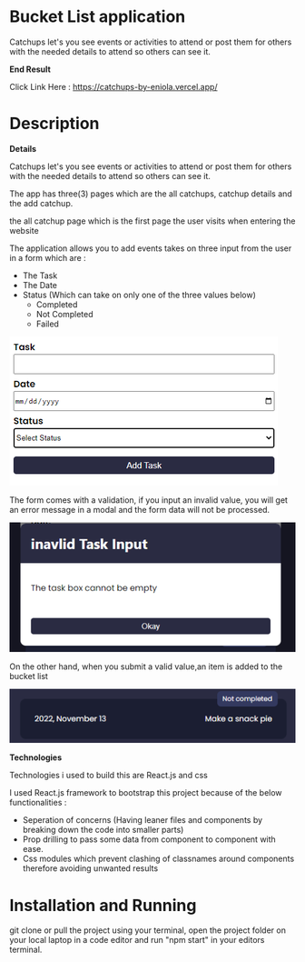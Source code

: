# Bucket List application

Catchups let's you see events or activities to attend or post them for others with the needed details to attend so others can see it.

**End Result**

Click Link Here : https://catchups-by-eniola.vercel.app/
# Description

**Details**

Catchups let's you see events or activities to attend or post them for others with the needed details to attend so others can see it.

The app has three(3) pages which are the all catchups, catchup details and the add catchup.

the all catchup page which is the first page the user visits when entering the website


The application allows you to add events  takes on three input from the user in a form which are :

- The Task
- The Date
- Status (Which can take on only one of the three values below)
    - Completed
    - Not Completed
    - Failed

![Form](https://github.com/Eniola-Codes/Bucket-List-App/blob/main/src/asset/bucketform.png?raw=true)

The form comes with a validation, if you input an invalid value, you will get an error message in a modal and the form data will not be processed. 

![Error messsage](https://github.com/Eniola-Codes/Bucket-List-App/blob/main/src/asset/bucketerror.png?raw=true)

On the other hand, when you submit a valid value,an item is added to the bucket list

![Bucket list item](https://github.com/Eniola-Codes/Bucket-List-App/blob/main/src/asset/bucketitem.png?raw=true) 

**Technologies**

Technologies i used to build this are React.js and css

I used React.js framework to bootstrap this project because of the below functionalities : 

- Seperation of concerns (Having leaner files and components by breaking down the code into smaller parts)
- Prop drilling to pass some data from component to component with ease.
- Css modules which prevent clashing of classnames around components therefore avoiding unwanted results

# Installation and Running

git clone or pull the project using your terminal, open the project folder on your local laptop in a code editor and run "npm start" in your editors terminal.
